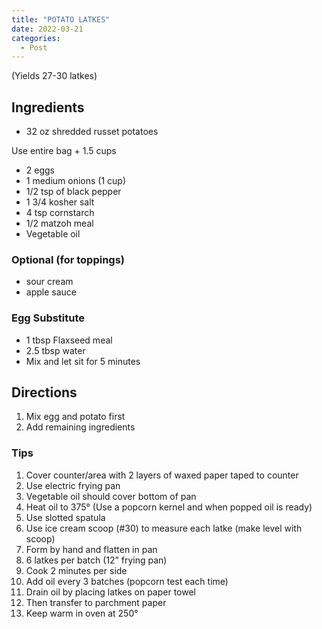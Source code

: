 ```yaml
---
title: "POTATO LATKES"
date: 2022-03-21
categories:
  - Post
---
```



(Yields 27-30 latkes)
##  Ingredients
* 32 oz shredded russet potatoes

Use entire bag + 1.5 cups
* 2 eggs
* 1 medium onions (1 cup)
* 1/2 tsp of black pepper
* 1 3/4 kosher salt
* 4 tsp cornstarch
* 1/2 matzoh meal
* Vegetable oil

### Optional (for toppings)
* sour cream
* apple sauce


### Egg Substitute
* 1 tbsp Flaxseed meal
* 2.5 tbsp water
* Mix and let sit for 5 minutes

## Directions
1. Mix egg and potato first
2. Add remaining ingredients

### Tips
1. Cover counter/area with 2 layers of waxed paper taped to counter
2. Use electric frying pan
3. Vegetable oil should cover bottom of pan
4. Heat oil to 375° (Use a popcorn kernel and when popped oil is ready)
5. Use slotted spatula
6. Use ice cream scoop (#30) to measure each latke (make level with scoop)
7. Form by hand and flatten in pan
8. 6 latkes per batch (12” frying pan)
9. Cook 2 minutes per side
10. Add oil every 3 batches (popcorn test each time)
11. Drain oil by placing latkes on paper towel
12. Then transfer to parchment paper
13. Keep warm in oven at 250°

